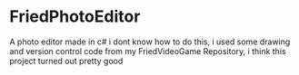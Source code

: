 # FriedPhotoEditor
A photo editor made in c# i dont know how to do this, i used some drawing and version control code from my FriedVideoGame Repository, i think this project turned out pretty good
